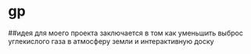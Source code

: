 # gp

##идея для моего проекта заключается в том как уменьшить выброс углекислого газа в атмосферу земли и интерактивную доску
